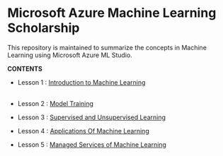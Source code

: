 # Microsoft Azure Machine Learning Scholarship

This repository is maintained to summarize the concepts in Machine Learning using Microsoft Azure ML Studio.

**CONTENTS**

- Lesson 1 : <a href="https://github.com/palak9/Microsoft-Azure-MachineLearning-Scholarship/blob/master/Introduction-to-Machine-Learning.md">Introduction to Machine Learning</a>
<br><br>
- Lesson 2 : <a href="https://github.com/palak9/Microsoft-Azure-MachineLearning-Scholarship/blob/master/Model-Training.md">Model Training</a>

- Lesson 3 : <a href="https://github.com/palak9/Microsoft-Azure-MachineLearning-Scholarship/blob/master/Supervised-and-Unsupervised-Learning.md">Supervised and Unsupervised Learning</a>

- Lesson 4 : <a href="https://github.com/palak9/Microsoft-Azure-MachineLearning-Scholarship/blob/master/Applications-Of-Machine-Learning.md">Applications Of Machine Learning</a>

- Lesson 5 : <a href="https://github.com/palak9/Microsoft-Azure-MachineLearning-Scholarship/blob/master/Managed-Services-for-ML.md">Managed Services of Machine Learning</a>


